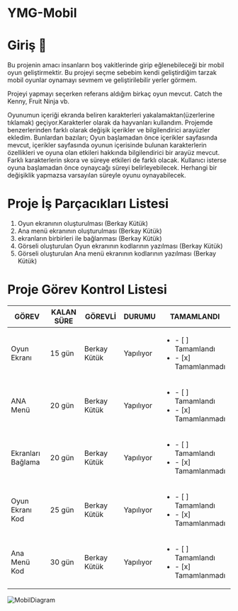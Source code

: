 # YMG-Mobil

# Giriş 📱
  Bu projenin amacı insanların boş vakitlerinde girip eğlenebileceği bir mobil oyun geliştirmektir. Bu projeyi seçme sebebim kendi geliştirdiğim tarzak mobil oyunlar oynamayı sevmem ve geliştirilebilir yerler görmem. 
  
  Projeyi yapmayı seçerken referans aldığım birkaç oyun mevcut. Catch the Kenny, Fruit Ninja vb.  

Oyunumun içeriği ekranda beliren karakterleri yakalamaktan(üzerlerine tıklamak) geçiyor.Karakterler olarak da hayvanları kullandım.
Projemde benzerlerinden farklı olarak değişik içerikler ve bilgilendirici arayüzler ekledim. Bunlardan bazıları;
Oyun başlamadan önce içerikler sayfasında mevcut, içerikler sayfasında oyunun içerisinde bulunan karakterlerin özellikleri ve oyuna olan etkileri hakkında bilgilendirici bir arayüz mevcut. Farklı karakterlerin skora ve süreye etkileri de farklı olacak. Kullanıcı isterse oyuna başlamadan önce oynaycağı süreyi belirleyebilecek. Herhangi bir değişiklik yapmazsa varsayılan süreyle oyunu oynayabilecek.

# Proje İş Parçacıkları Listesi
  1. Oyun ekranının oluşturulması (Berkay Kütük)
  2. Ana menü ekranının oluşturulması (Berkay Kütük)
  4. ekranların birbirleri ile bağlanması (Berkay Kütük)
  5. Görseli oluşturulan Oyun ekranının kodlarının yazılması (Berkay Kütük)
  6. Görseli oluşturulan Ana menü ekranının kodlarının yazılması (Berkay Kütük)

# Proje Görev Kontrol Listesi
  | GÖREV           | KALAN SÜRE | GÖREVLİ       | DURUMU      | TAMAMLANDI |
  |-----------------|------------|---------------|-------------|------------|
  |Oyun Ekranı      | 15 gün     | Berkay Kütük  | Yapılıyor   | <ul><li>- [ ] Tamamlandı</li><li>- [x] Tamamlanmadı </li></ul> |
  |ANA Menü         | 20 gün     | Berkay Kütük  | Yapılıyor   | <ul><li>- [ ] Tamamlandı</li><li>- [x] Tamamlanmadı </li></ul> |
  |Ekranları Bağlama| 20 gün     | Berkay Kütük  | Yapılıyor   | <ul><li>- [ ] Tamamlandı</li><li>- [x] Tamamlanmadı </li></ul> |
  |Oyun Ekranı Kod  | 25 gün     | Berkay Kütük  | Yapılıyor   | <ul><li>- [ ] Tamamlandı</li><li>- [x] Tamamlanmadı </li></ul> |
  |Ana Menü Kod     | 30 gün     | Berkay Kütük  | Yapılıyor   | <ul><li>- [ ] Tamamlandı</li><li>- [x] Tamamlanmadı </li></ul> |

![MobilDiagram](https://user-images.githubusercontent.com/101193241/158033116-5486bb92-10c2-4f09-af68-b32d549b33a3.png)

